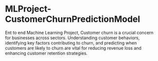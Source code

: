 # MLProject-CustomerChurnPredictionModel
Ent to end Machine Learning Project, Customer churn is a crucial concern for businesses across sectors. Understanding customer behaviors, identifying key factors contributing to churn, and predicting when customers are likely to churn are vital for reducing revenue loss and enhancing customer retention strategies. 
